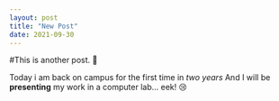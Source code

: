```yaml
---
layout: post
title: "New Post"
date: 2021-09-30
---
```

#This is another post. 🌻

Today i am back on campus for the first time in *two years*
And I will be **presenting** my work in a computer lab... eek! 😢

